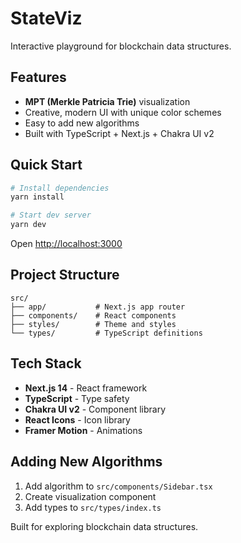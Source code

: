 # StateViz

Interactive playground for blockchain data structures.

## Features

- **MPT (Merkle Patricia Trie)** visualization
- Creative, modern UI with unique color schemes  
- Easy to add new algorithms
- Built with TypeScript + Next.js + Chakra UI v2

## Quick Start

```bash
# Install dependencies
yarn install

# Start dev server
yarn dev
```

Open [http://localhost:3000](http://localhost:3000)

## Project Structure

```
src/
├── app/           # Next.js app router
├── components/    # React components  
├── styles/        # Theme and styles
└── types/         # TypeScript definitions
```

## Tech Stack

- **Next.js 14** - React framework
- **TypeScript** - Type safety
- **Chakra UI v2** - Component library
- **React Icons** - Icon library
- **Framer Motion** - Animations

## Adding New Algorithms

1. Add algorithm to `src/components/Sidebar.tsx`
2. Create visualization component
3. Add types to `src/types/index.ts`

Built for exploring blockchain data structures.